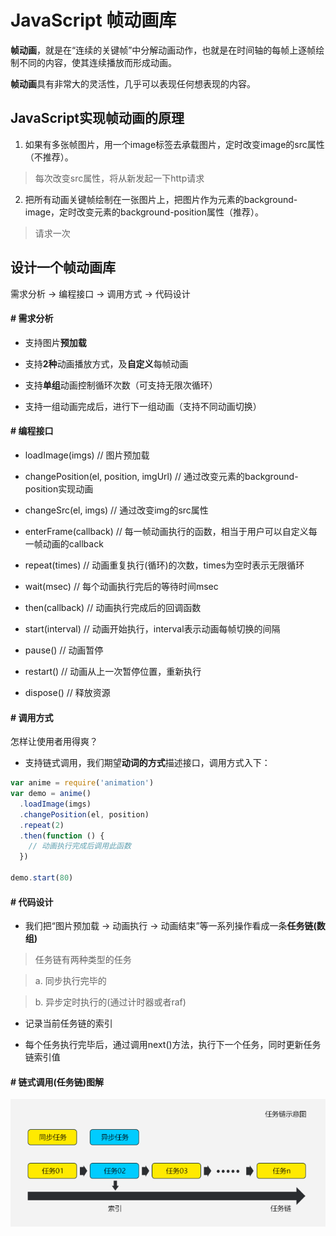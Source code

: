 # JavaScript 帧动画库

**帧动画**，就是在“连续的关键帧”中分解动画动作，也就是在时间轴的每帧上逐帧绘制不同的内容，使其连续播放而形成动画。

**帧动画**具有非常大的灵活性，几乎可以表现任何想表现的内容。

## JavaScript实现帧动画的原理

1. 如果有多张帧图片，用一个image标签去承载图片，定时改变image的src属性（不推荐）。

> 每次改变src属性，将从新发起一下http请求

2. 把所有动画关键帧绘制在一张图片上，把图片作为元素的background-image，定时改变元素的background-position属性（推荐）。

> 请求一次

## 设计一个帧动画库

需求分析 -> 编程接口 -> 调用方式 -> 代码设计

#### # 需求分析

* 支持图片**预加载**

* 支持**2种**动画播放方式，及**自定义**每帧动画

* 支持**单组**动画控制循环次数（可支持无限次循环）

* 支持一组动画完成后，进行下一组动画（支持不同动画切换）

#### # 编程接口

* loadImage(imgs) // 图片预加载

* changePosition(el, position, imgUrl) // 通过改变元素的background-position实现动画

* changeSrc(el, imgs) // 通过改变img的src属性

* enterFrame(callback) // 每一帧动画执行的函数，相当于用户可以自定义每一帧动画的callback

* repeat(times) // 动画重复执行(循环)的次数，times为空时表示无限循环

* wait(msec) // 每个动画执行完后的等待时间msec

* then(callback) // 动画执行完成后的回调函数

* start(interval) // 动画开始执行，interval表示动画每帧切换的间隔

* pause() // 动画暂停

* restart() // 动画从上一次暂停位置，重新执行

* dispose() // 释放资源

#### # 调用方式

怎样让使用者用得爽？

* 支持链式调用，我们期望**动词的方式**描述接口，调用方式入下：

```javascript
var anime = require('animation')
var demo = anime()
  .loadImage(imgs)
  .changePosition(el, position)
  .repeat(2)
  .then(function () {
    // 动画执行完成后调用此函数
  })

demo.start(80)
```

#### # 代码设计

* 我们把“图片预加载 -> 动画执行 -> 动画结束”等一系列操作看成一条**任务链(数组)**

> 任务链有两种类型的任务

> a. 同步执行完毕的

> b. 异步定时执行的(通过计时器或者raf)

* 记录当前任务链的索引

* 每个任务执行完毕后，通过调用next()方法，执行下一个任务，同时更新任务链索引值

#### # 链式调用(任务链)图解

![链式调用(任务链)图解](src/img/task-chain.png)





